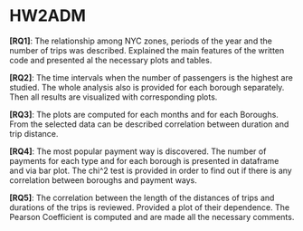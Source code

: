 # HW2ADM
__[RQ1]__: The relationship among NYC zones, periods of the year and the number of trips was described.
Explained the main features of the written code and presented al the necessary plots and tables.

__[RQ2]__: The time intervals when the number of passengers is the highest are studied.
The whole analysis also is provided for each borough separately. Then all results are visualized 
with corresponding plots.

__[RQ3]__: The plots are computed for each months and for each Boroughs. From the selected data can be 
described correlation between duration and trip distance.

__[RQ4]__: The most popular payment way is discovered. The number of payments for each type and for each 
borough is presented in dataframe and via bar plot. The chi^2 test is provided in order to find 
out if there is any correlation between boroughs and payment ways.

__[RQ5]__: The correlation between the length of the distances of trips and durations of the trips is reviewed. Provided a plot of their dependence. The Pearson Coefficient is computed and are made all the necessary comments. 
